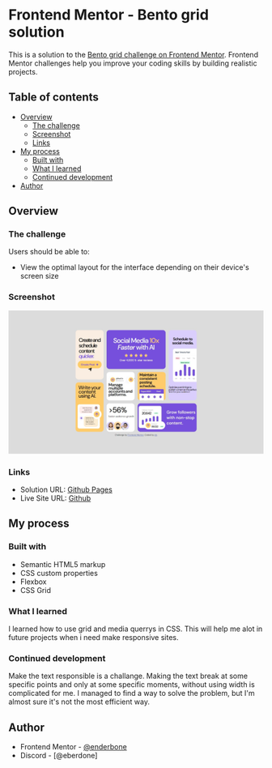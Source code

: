 # Frontend Mentor - Bento grid solution

This is a solution to the [Bento grid challenge on Frontend Mentor](https://www.frontendmentor.io/challenges/bento-grid-RMydElrlOj). Frontend Mentor challenges help you improve your coding skills by building realistic projects. 

## Table of contents

- [Overview](#overview)
  - [The challenge](#the-challenge)
  - [Screenshot](#screenshot)
  - [Links](#links)
- [My process](#my-process)
  - [Built with](#built-with)
  - [What I learned](#what-i-learned)
  - [Continued development](#continued-development)
- [Author](#author)

## Overview

### The challenge

Users should be able to:

- View the optimal layout for the interface depending on their device's screen size

### Screenshot

![](./screenshot.jpg)

### Links

- Solution URL: [Github Pages](https://your-solution-url.com)
- Live Site URL: [Github](https://github.com/enderbone/bento-grid-main)

## My process

### Built with

- Semantic HTML5 markup
- CSS custom properties
- Flexbox
- CSS Grid

### What I learned

I learned how to use grid and media querrys in CSS. This will help me alot in future projects when i need make responsive sites.

### Continued development

Make the text responsible is a challange. Making the text break at some specific points and only at some specific moments, without using width is complicated for me. I managed to find a way to solve the problem, but I'm almost sure it's not the most efficient way.

## Author

- Frontend Mentor - [@enderbone](https://www.frontendmentor.io/profile/enderbone)
- Discord - [@eberdone]
